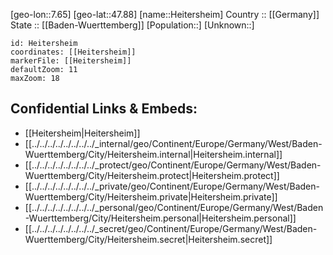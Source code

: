 ﻿---
location: [47.88,7.65] 
mapzoom: [7,12] 
mapmarker: city 
type: City
tags:
- geo/City


SpocWebEntityId: 30862
isDeleted: false
confidential: public

---
[geo-lon::7.65] 
[geo-lat::47.88] 
[name::Heitersheim] 
Country :: [[Germany]]  
State :: [[Baden-Wuerttemberg]] 
[Population::] 
[Unknown::] 


```leaflet
id: Heitersheim
coordinates: [[Heitersheim]] 
markerFile: [[Heitersheim]] 
defaultZoom: 11 
maxZoom: 18
```


## Confidential Links & Embeds: 
- [[Heitersheim|Heitersheim]]  
- [[../../../../../../../../_internal/geo/Continent/Europe/Germany/West/Baden-Wuerttemberg/City/Heitersheim.internal|Heitersheim.internal]] 
- [[../../../../../../../../_protect/geo/Continent/Europe/Germany/West/Baden-Wuerttemberg/City/Heitersheim.protect|Heitersheim.protect]] 
- [[../../../../../../../../_private/geo/Continent/Europe/Germany/West/Baden-Wuerttemberg/City/Heitersheim.private|Heitersheim.private]] 
- [[../../../../../../../../_personal/geo/Continent/Europe/Germany/West/Baden-Wuerttemberg/City/Heitersheim.personal|Heitersheim.personal]] 
- [[../../../../../../../../_secret/geo/Continent/Europe/Germany/West/Baden-Wuerttemberg/City/Heitersheim.secret|Heitersheim.secret]] 
